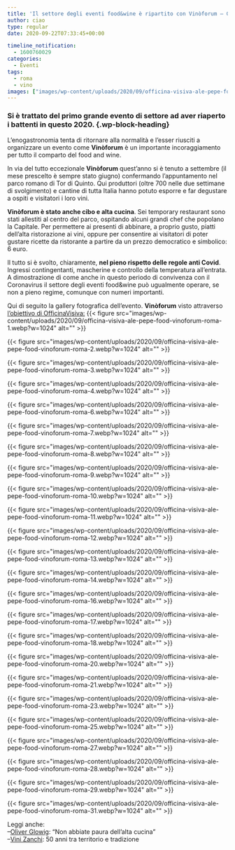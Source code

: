 ```yaml
---
title: 'Il settore degli eventi food&wine è ripartito con Vinòforum – Gallery'
author: ciao
type: regular
date: 2020-09-22T07:33:45+00:00

timeline_notification:
  - 1600760029
categories:
  - Eventi
tags:
  - roma
  - vino
images: ["images/wp-content/uploads/2020/09/officina-visiva-ale-pepe-food-vinoforum-roma-11.webp"]
---
```

### Si è trattato del primo grande evento di settore ad aver riaperto i battenti in questo 2020. {.wp-block-heading}

L&#8217;enogastronomia tenta di ritornare alla normalità e l&#8217;esser riusciti a organizzare un evento come **Vinòforum** è un importante incoraggiamento per tutto il comparto del food and wine.

In via del tutto eccezionale **Vinòforum** quest&#8217;anno si è tenuto a settembre (il mese prescelto è sempre stato giugno) confermando l&#8217;appuntamento nel parco romano di Tor di Quinto. Qui produttori (oltre 700 nelle due settimane di svolgimento) e cantine di tutta Italia hanno potuto esporre e far degustare a ospiti e visitatori i loro vini. 

**Vinòforum è stato anche cibo e alta cucina**. Sei temporary restaurant sono stati allestiti al centro del parco, ospitando alcuni grandi chef che popolano la Capitale. Per permettere ai presenti di abbinare, a proprio gusto, piatti dell&#8217;alta ristorazione ai vini, oppure per consentire ai visitatori di poter gustare ricette da ristorante a partire da un prezzo democratico e simbolico: 6 euro.

Il tutto si è svolto, chiaramente, **nel pieno rispetto delle regole anti Covid**. Ingressi contingentanti, mascherine e controllo della temperatura all&#8217;entrata. A dimostrazione di come anche in questo periodo di convivenza con il Coronavirus il settore degli eventi food&wine può ugualmente operare, se non a pieno regime, comunque con numeri importanti.

Qui di seguito la gallery fotografica dell&#8217;evento. **Vinòforum** visto attraverso <a rel="noreferrer noopener" href="https://www.officinavisiva.it/" target="_blank">l&#8217;obiettivo di OfficinaVisiva:</a>
{{< figure src="images/wp-content/uploads/2020/09/officina-visiva-ale-pepe-food-vinoforum-roma-1.webp?w=1024" alt="" >}}


{{< figure src="images/wp-content/uploads/2020/09/officina-visiva-ale-pepe-food-vinoforum-roma-2.webp?w=1024" alt="" >}}


{{< figure src="images/wp-content/uploads/2020/09/officina-visiva-ale-pepe-food-vinoforum-roma-3.webp?w=1024" alt="" >}}


{{< figure src="images/wp-content/uploads/2020/09/officina-visiva-ale-pepe-food-vinoforum-roma-4.webp?w=1024" alt="" >}}


{{< figure src="images/wp-content/uploads/2020/09/officina-visiva-ale-pepe-food-vinoforum-roma-6.webp?w=1024" alt="" >}}


{{< figure src="images/wp-content/uploads/2020/09/officina-visiva-ale-pepe-food-vinoforum-roma-7.webp?w=1024" alt="" >}}


{{< figure src="images/wp-content/uploads/2020/09/officina-visiva-ale-pepe-food-vinoforum-roma-8.webp?w=1024" alt="" >}}


{{< figure src="images/wp-content/uploads/2020/09/officina-visiva-ale-pepe-food-vinoforum-roma-9.webp?w=1024" alt="" >}}


{{< figure src="images/wp-content/uploads/2020/09/officina-visiva-ale-pepe-food-vinoforum-roma-10.webp?w=1024" alt="" >}}


{{< figure src="images/wp-content/uploads/2020/09/officina-visiva-ale-pepe-food-vinoforum-roma-11.webp?w=1024" alt="" >}}


{{< figure src="images/wp-content/uploads/2020/09/officina-visiva-ale-pepe-food-vinoforum-roma-12.webp?w=1024" alt="" >}}


{{< figure src="images/wp-content/uploads/2020/09/officina-visiva-ale-pepe-food-vinoforum-roma-13.webp?w=1024" alt="" >}}


{{< figure src="images/wp-content/uploads/2020/09/officina-visiva-ale-pepe-food-vinoforum-roma-14.webp?w=1024" alt="" >}}


{{< figure src="images/wp-content/uploads/2020/09/officina-visiva-ale-pepe-food-vinoforum-roma-16.webp?w=1024" alt="" >}}


{{< figure src="images/wp-content/uploads/2020/09/officina-visiva-ale-pepe-food-vinoforum-roma-17.webp?w=1024" alt="" >}}


{{< figure src="images/wp-content/uploads/2020/09/officina-visiva-ale-pepe-food-vinoforum-roma-18.webp?w=1024" alt="" >}}


{{< figure src="images/wp-content/uploads/2020/09/officina-visiva-ale-pepe-food-vinoforum-roma-20.webp?w=1024" alt="" >}}


{{< figure src="images/wp-content/uploads/2020/09/officina-visiva-ale-pepe-food-vinoforum-roma-21.webp?w=1024" alt="" >}}


{{< figure src="images/wp-content/uploads/2020/09/officina-visiva-ale-pepe-food-vinoforum-roma-23.webp?w=1024" alt="" >}}


{{< figure src="images/wp-content/uploads/2020/09/officina-visiva-ale-pepe-food-vinoforum-roma-25.webp?w=1024" alt="" >}}


{{< figure src="images/wp-content/uploads/2020/09/officina-visiva-ale-pepe-food-vinoforum-roma-27.webp?w=1024" alt="" >}}


{{< figure src="images/wp-content/uploads/2020/09/officina-visiva-ale-pepe-food-vinoforum-roma-28.webp?w=1024" alt="" >}}


{{< figure src="images/wp-content/uploads/2020/09/officina-visiva-ale-pepe-food-vinoforum-roma-29.webp?w=1024" alt="" >}}


{{< figure src="images/wp-content/uploads/2020/09/officina-visiva-ale-pepe-food-vinoforum-roma-31.webp?w=1024" alt="" >}}
 

Leggi anche:  
&#8211;<a rel="noreferrer noopener" href="https://aleepepe.com/2020/08/10/intervista-oliver-glowig-barrique/" target="_blank">Oliver Glowig</a>: &#8220;Non abbiate paura dell&#8217;alta cucina&#8221;  
&#8211;<a href="https://aleepepe.com/2020/01/12/vini-zanchi/" target="_blank" rel="noreferrer noopener">Vini Zanchi</a>: 50 anni tra territorio e tradizione